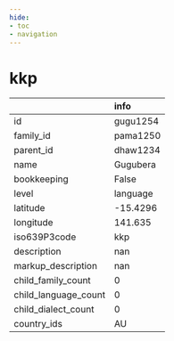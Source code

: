 ```yaml
---
hide:
- toc
- navigation
---
```

# kkp
|                      | info     |
|:---------------------|:---------|
| id                   | gugu1254 |
| family_id            | pama1250 |
| parent_id            | dhaw1234 |
| name                 | Gugubera |
| bookkeeping          | False    |
| level                | language |
| latitude             | -15.4296 |
| longitude            | 141.635  |
| iso639P3code         | kkp      |
| description          | nan      |
| markup_description   | nan      |
| child_family_count   | 0        |
| child_language_count | 0        |
| child_dialect_count  | 0        |
| country_ids          | AU       |